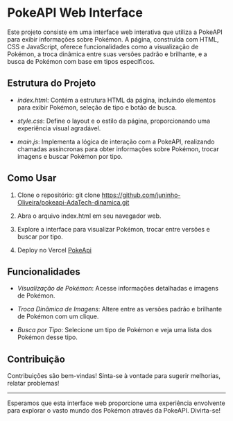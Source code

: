 # PokeAPI Web Interface

Este projeto consiste em uma interface web interativa que utiliza a PokeAPI para exibir informações sobre Pokémon. A página, construída com HTML, CSS e JavaScript, oferece funcionalidades como a visualização de Pokémon, a troca dinâmica entre suas versões padrão e brilhante, e a busca de Pokémon com base em tipos específicos.

## Estrutura do Projeto

- *index.html*: Contém a estrutura HTML da página, incluindo elementos para exibir Pokémon, seleção de tipo e botão de busca.

- *style.css*: Define o layout e o estilo da página, proporcionando uma experiência visual agradável.

- *main.js*: Implementa a lógica de interação com a PokeAPI, realizando chamadas assíncronas para obter informações sobre Pokémon, trocar imagens e buscar Pokémon por tipo.

## Como Usar

1. Clone o repositório: git clone https://github.com/juninho-Oliveira/pokeapi-AdaTech-dinamica.git

2. Abra o arquivo index.html em seu navegador web.

3. Explore a interface para visualizar Pokémon, trocar entre versões e buscar por tipo.

4. Deploy no Vercel <a href="https://pokeapi-ada-tech-dinamica.vercel.app/">PokeApi</a>

## Funcionalidades

- *Visualização de Pokémon*: Acesse informações detalhadas e imagens de Pokémon.

- *Troca Dinâmica de Imagens*: Altere entre as versões padrão e brilhante de Pokémon com um clique.

- *Busca por Tipo*: Selecione um tipo de Pokémon e veja uma lista dos Pokémon desse tipo.

## Contribuição

Contribuições são bem-vindas! Sinta-se à vontade para sugerir melhorias, relatar problemas!

---

Esperamos que esta interface web proporcione uma experiência envolvente para explorar o vasto mundo dos Pokémon através da PokeAPI. Divirta-se!